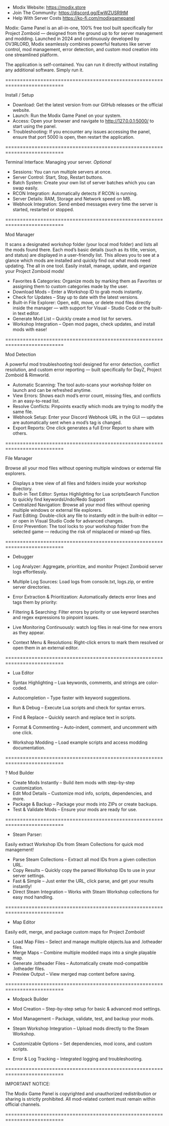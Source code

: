 - Modix Website: https://modix.store
- Join The Community: https://discord.gg/EwWZUSR9tM
- Help With Server Costs https://ko-fi.com/modixgamepanel

Modix: Game Panel is an all-in-one, 100% free tool built specifically for Project Zomboid — designed from the ground up to for server management and modding. Launched in 2024 and continuously developed by OV3RLORD, Modix seamlessly combines powerful features like server control, mod management, error detection, and custom mod creation into one streamlined platform.

The application is self-contained. You can run it directly without installing any additional software. Simply run it.

==========================================================================

Install / Setup

- Download: Get the latest version from our GitHub releases or the official website.
- Launch: Run the Modix Game Panel on your system.
- Access: Open your browser and navigate to http://127.0.0.1:5000/ to start using the panel.
- Troubleshooting: If you encounter any issues accessing the panel, ensure that port 5000 is open, then restart the application.

==========================================================================

Terminal Interface: Managing your server. *Optional*

- Sessions: You can run multiple servers at once.
- Server Control: Start, Stop, Restart buttons.
- Batch System: Create your own list of server batches which you can swap easily.
- RCON Integration: Automatically detects if RCON is running.
- Server Details: RAM, Storage and Network speed on MB.
- Webhook Integration: Send embed messages every time the server is started, restarted or stopped.

==========================================================================

Mod Manager

It scans a designated workshop folder (your local mod folder) and lists all the mods found there. Each mod’s basic details (such as its title, version, and status) are displayed in a user-friendly list. This allows you to see at a glance which mods are installed and quickly find out what mods need updating. The all in one tool. Easily install, manage, update, and organize your Project Zomboid mods!

- Favorites & Categories: Organize mods by marking them as Favorites or assigning them to custom categories made by the user.
- Download Mods – Enter a Workshop ID to grab mods instantly.
- Check for Updates – Stay up to date with the latest versions.
- Built-in File Explorer: Open, edit, move, or delete mod files directly inside the manager — with support for Visual - Studio Code or the built-in text editor.
- Generate Mod List – Quickly create a mod list for servers.
- Workshop Integration – Open mod pages, check updates, and install mods with ease!


==========================================================================

Mod Detection

A powerful mod troubleshooting tool designed for error detection, conflict resolution, and custom error reporting — built specifically for DayZ, Project Zomboid & Rimworld.

- Automatic Scanning: The tool auto-scans your workshop folder on launch and can be refreshed anytime.
- View Errors: Shows each mod’s error count, missing files, and conflicts in an easy-to-read list.
- Resolve Conflicts: Pinpoints exactly which mods are trying to modify the same file.
- Webhook Setup: Enter your Discord Webhook URL in the GUI — updates are automatically sent when a mod’s tag is changed.
- Export Reports: One click generates a full Error Report to share with others.

==========================================================================

File Manager

Browse all your mod files without opening multiple windows or external file explorers.

- Displays a tree view of all files and folders inside your workshop directory.
- Built-in Text Editor: Syntax Highlighting for Lua scriptsSearch Function to quickly find keywordsUndo/Redo Support
- Centralized Navigation: Browse all your mod files without opening multiple windows or external file explorers.
- Fast Editing: Double-click any file to instantly edit in the built-in editor — or open in Visual Studio Code for advanced changes.
- Error Prevention: The tool locks to your workshop folder from the selected game — reducing the risk of misplaced or mixed-up files.

==========================================================================

- Debugger

- Log Analyzer: Aggregate, prioritize, and monitor Project Zomboid server logs effortlessly.
- Multiple Log Sources: Load logs from console.txt, logs.zip, or entire server directories.
- Error Extraction & Prioritization: Automatically detects error lines and tags them by priority:
- Filtering & Searching: Filter errors by priority or use keyword searches and regex expressions to pinpoint issues.
- Live Monitoring Continuously: watch log files in real-time for new errors as they appear.
- Context Menu & Resolutions: Right-click errors to mark them resolved or open them in an external editor.

==========================================================================

- Lua Editor

- Syntax Highlighting – Lua keywords, comments, and strings are color-coded.
- Autocompletion – Type faster with keyword suggestions.
- Run & Debug – Execute Lua scripts and check for syntax errors.
- Find & Replace – Quickly search and replace text in scripts.
- Format & Commenting – Auto-indent, comment, and uncomment with one click.
- Workshop Modding – Load example scripts and access modding documentation.

==========================================================================

? Mod Builder

- Create Mods Instantly – Build item mods with step-by-step customization.
- Edit Mod Details – Customize mod info, scripts, dependencies, and more.
- Package & Backup – Package your mods into ZIPs or create backups.
- Test & Validate Mods – Ensure your mods are ready for use.

==========================================================================

- Steam Parser:

Easily extract Workshop IDs from Steam Collections for quick mod management!

- Parse Steam Collections – Extract all mod IDs from a given collection URL.
- Copy Results – Quickly copy the parsed Workshop IDs to use in your server settings.
- Fast & Simple – Just enter the URL, click parse, and get your results instantly!
- Direct Steam Integration – Works with Steam Workshop collections for easy mod handling.

==========================================================================

- Map Editor

Easily edit, merge, and package custom maps for Project Zomboid!

- Load Map Files – Select and manage multiple objects.lua and .lotheader files.
- Merge Maps – Combine multiple modded maps into a single playable map.
- Generate .lotheader Files – Automatically create mod-compatible .lotheader files.
- Preview Output – View merged map content before saving.

==========================================================================

- Modpack Builder

- Mod Creation – Step-by-step setup for basic & advanced mod settings.
- Mod Management – Package, validate, test, and backup your mods.
- Steam Workshop Integration – Upload mods directly to the Steam Workshop.
- Customizable Options – Set dependencies, mod icons, and custom scripts.
- Error & Log Tracking – Integrated logging and troubleshooting.


==========================================================================

IMPORTANT NOTICE:

The Modix Game Panel is copyrighted and unauthorized redistribution or sharing is strictly prohibited. All mod-related content must remain within official channels.

==========================================================================
